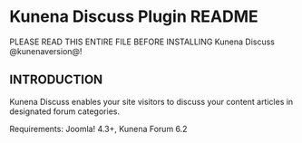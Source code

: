 # Kunena Discuss Plugin README

PLEASE READ THIS ENTIRE FILE BEFORE INSTALLING Kunena Discuss @kunenaversion@!

## INTRODUCTION

Kunena Discuss enables your site visitors to discuss your content articles in designated forum categories.

Requirements: Joomla! 4.3+, Kunena Forum 6.2


